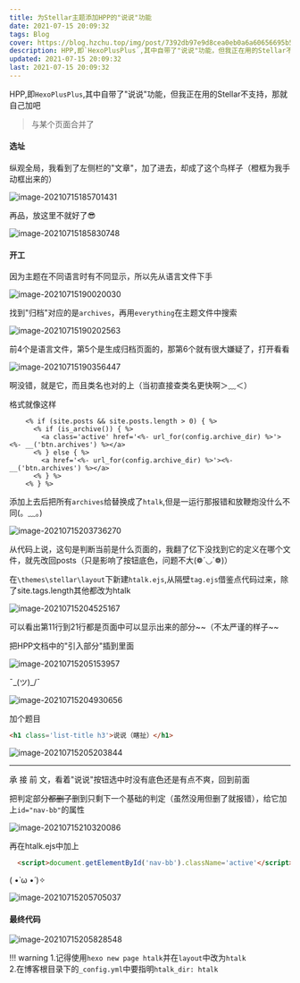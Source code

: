 ```yaml
---
title: 为Stellar主题添加HPP的"说说"功能
date: 2021-07-15 20:09:32
tags: Blog
cover: https://blog.hzchu.top/img/post/7392db97e9d8cea0eb0a6a60656695b5.png
description: HPP,即`HexoPlusPlus`,其中自带了"说说"功能，但我正在用的Stellar不支持，那就自己加吧
updated: 2021-07-15 20:09:32
last: 2021-07-15 20:09:32
---
```


HPP,即`HexoPlusPlus`,其中自带了"说说"功能，但我正在用的Stellar不支持，那就自己加吧

> 与某个页面合并了

#### 选址

纵观全局，我看到了左侧栏的"文章"，加了进去，却成了这个鸟样子（橙框为我手动框出来的）

![image-20210715185701431](https://raw.hzchu.top/thun888/tuku/master/img/image-20210715185701431.png)

再品，放这里不就好了😎

![image-20210715185830748](https://raw.hzchu.top/thun888/tuku/master/img/image-20210715185830748.png)

#### 开工

因为主题在不同语言时有不同显示，所以先从语言文件下手

![image-20210715190020030](https://raw.hzchu.top/thun888/tuku/master/img/image-20210715190020030.png)

找到"归档"对应的是`archives`，再用`everything`在主题文件中搜索

![image-20210715190202563](https://raw.hzchu.top/thun888/tuku/master/img/image-20210715190202563.png)

前4个是语言文件，第5个是生成归档页面的，那第6个就有很大嫌疑了，打开看看

![image-20210715190356447](https://raw.hzchu.top/thun888/tuku/master/img/image-20210715190356447.png)

啊没错，就是它，而且类名也对的上（当初直接查类名更快啊＞﹏＜）

格式就像这样

```
    <% if (site.posts && site.posts.length > 0) { %>
      <% if (is_archive()) { %>
        <a class='active' href='<%- url_for(config.archive_dir) %>'><%- __('btn.archives') %></a>
      <% } else { %>
        <a href='<%- url_for(config.archive_dir) %>'><%- __('btn.archives') %></a>
      <% } %>
    <% } %>
```

添加上去后把所有`archives`给替换成了`htalk`,但是一运行那报错和放鞭炮没什么不同(。﹏。)

![image-20210715203736270](https://raw.hzchu.top/thun888/tuku/master/img/image-20210715203736270.png)

从代码上说，这句是判断当前是什么页面的，我翻了亿下没找到它的定义在哪个文件，就先改回posts（只是影响了按钮底色，问题不大(❁´◡\`❁)）

在`\themes\stellar\layout`下新建`htalk.ejs`,从隔壁`tag.ejs`借鉴点代码过来，除了site.tags.length其他都改为htalk

![image-20210715204525167](https://raw.hzchu.top/thun888/tuku/master/img/image-20210715204525167.png)

可以看出第11行到21行都是页面中可以显示出来的部分\~\~（不太严谨的样子\~\~

把HPP文档中的"引入部分"插到里面

![image-20210715205153957](https://raw.hzchu.top/thun888/tuku/master/img/image-20210715205153957.png)

¯\_(ツ)\_/¯

![image-20210715204930656](https://raw.hzchu.top/thun888/tuku/master/img/image-20210715204930656.png)

加个题目

```html
<h1 class='list-title h3'>说说（瞎扯）</h1>
```

![image-20210715205203844](https://raw.hzchu.top/thun888/tuku/master/img/image-20210715205203844.png)

------

承 接 前 文，看着"说说"按钮选中时没有底色还是有点不爽，回到前面

把判定部分~~都删了~~删到只剩下一个基础的判定（虽然没用但删了就报错），给它加上`id="nav-bb"`的属性

![image-20210715210320086](https://raw.hzchu.top/thun888/tuku/master/img/image-20210715210320086.png)

再在htalk.ejs中加上

```html
  <script>document.getElementById('nav-bb').className='active'</script>
```

( •̀ ω •́ )✧

![image-20210715205705037](https://raw.hzchu.top/thun888/tuku/master/img/image-20210715205705037.png)

#### 最终代码

![image-20210715205828548](https://raw.hzchu.top/thun888/tuku/master/img/image-20210715205828548.png)

!!!  warning
1\.记得使用`hexo new page htalk`并在`layout`中改为`htalk`<br>
2\.在博客根目录下的`_config.yml`中要指明`htalk_dir: htalk`